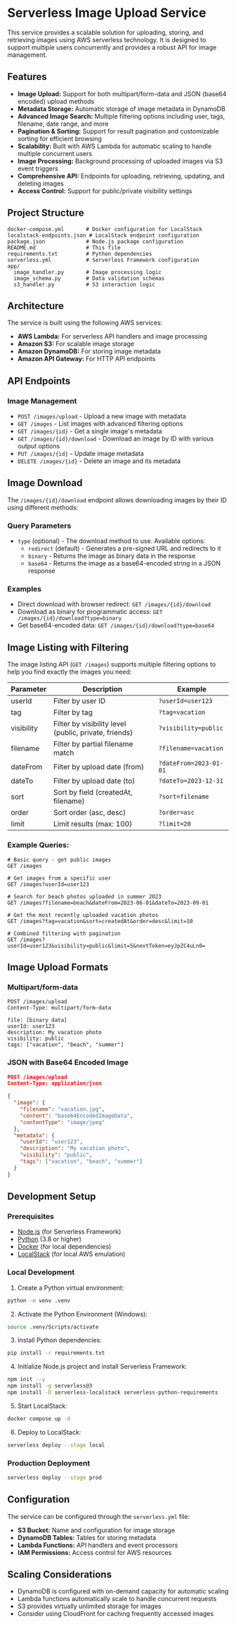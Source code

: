 # Serverless Image Upload Service

This service provides a scalable solution for uploading, storing, and retrieving images using AWS serverless technology. It is designed to support multiple users concurrently and provides a robust API for image management.

## Features

- **Image Upload:** Support for both multipart/form-data and JSON (base64 encoded) upload methods
- **Metadata Storage:** Automatic storage of image metadata in DynamoDB
- **Advanced Image Search:** Multiple filtering options including user, tags, filename, date range, and more
- **Pagination & Sorting:** Support for result pagination and customizable sorting for efficient browsing
- **Scalability:** Built with AWS Lambda for automatic scaling to handle multiple concurrent users
- **Image Processing:** Background processing of uploaded images via S3 event triggers
- **Comprehensive API:** Endpoints for uploading, retrieving, updating, and deleting images
- **Access Control:** Support for public/private visibility settings

## Project Structure

```
docker-compose.yml       # Docker configuration for LocalStack
localstack-endpoints.json # LocalStack endpoint configuration
package.json             # Node.js package configuration
README.md                # This file
requirements.txt         # Python dependencies
serverless.yml           # Serverless Framework configuration
app/
  image_handler.py       # Image processing logic
  image_schema.py        # Data validation schemas
  s3_handler.py          # S3 interaction logic
```

## Architecture

The service is built using the following AWS services:

- **AWS Lambda:** For serverless API handlers and image processing
- **Amazon S3:** For scalable image storage
- **Amazon DynamoDB:** For storing image metadata
- **Amazon API Gateway:** For HTTP API endpoints

## API Endpoints

### Image Management

- `POST /images/upload` - Upload a new image with metadata
- `GET /images` - List images with advanced filtering options
- `GET /images/{id}` - Get a single image's metadata
- `GET /images/{id}/download` - Download an image by ID with various output options
- `PUT /images/{id}` - Update image metadata
- `DELETE /images/{id}` - Delete an image and its metadata


## Image Download

The `/images/{id}/download` endpoint allows downloading images by their ID using different methods:

### Query Parameters

- `type` (optional) - The download method to use. Available options:
  - `redirect` (default) - Generates a pre-signed URL and redirects to it
  - `binary` - Returns the image as binary data in the response
  - `base64` - Returns the image as a base64-encoded string in a JSON response

### Examples

- Direct download with browser redirect: `GET /images/{id}/download`
- Download as binary for programmatic access: `GET /images/{id}/download?type=binary`
- Get base64-encoded data: `GET /images/{id}/download?type=base64`

## Image Listing with Filtering

The image listing API (`GET /images`) supports multiple filtering options to help you find exactly the images you need:

| Parameter  | Description                                           | Example                  |
|------------|-------------------------------------------------------|--------------------------|
| userId     | Filter by user ID                                     | `?userId=user123`        |
| tag        | Filter by tag                                         | `?tag=vacation`          |
| visibility | Filter by visibility level (public, private, friends) | `?visibility=public`     |
| filename   | Filter by partial filename match                      | `?filename=vacation`     |
| dateFrom   | Filter by upload date (from)                          | `?dateFrom=2023-01-01`   |
| dateTo     | Filter by upload date (to)                            | `?dateTo=2023-12-31`     |
| sort       | Sort by field (createdAt, filename)                   | `?sort=filename`         |
| order      | Sort order (asc, desc)                                | `?order=asc`             |
| limit      | Limit results (max: 100)                              | `?limit=20`              |

### Example Queries:

```
# Basic query - get public images
GET /images

# Get images from a specific user
GET /images?userId=user123

# Search for beach photos uploaded in summer 2023
GET /images?filename=beach&dateFrom=2023-06-01&dateTo=2023-09-01

# Get the most recently uploaded vacation photos
GET /images?tag=vacation&sort=createdAt&order=desc&limit=10

# Combined filtering with pagination
GET /images?userId=user123&visibility=public&limit=5&nextToken=eyJpZC4uLn0=
```

## Image Upload Formats

### Multipart/form-data

```
POST /images/upload
Content-Type: multipart/form-data

file: [binary data]
userId: user123
description: My vacation photo
visibility: public
tags: ["vacation", "beach", "summer"]
```

### JSON with Base64 Encoded Image

```json
POST /images/upload
Content-Type: application/json

{
  "image": {
    "filename": "vacation.jpg",
    "content": "base64EncodedImageData",
    "contentType": "image/jpeg"
  },
  "metadata": {
    "userId": "user123",
    "description": "My vacation photo",
    "visibility": "public",
    "tags": ["vacation", "beach", "summer"]
  }
}
```

## Development Setup

### Prerequisites

- [Node.js](https://nodejs.org/) (for Serverless Framework)
- [Python](https://www.python.org/) (3.8 or higher)
- [Docker](https://www.docker.com/) (for local dependencies)
- [LocalStack](https://localstack.cloud/) (for local AWS emulation)

### Local Development

1. Create a Python virtual environment:

```bash
python -m venv .venv
```

2. Activate the Python Environment (Windows):

```bash
source .venv/Scripts/activate
```

3. Install Python dependencies:

```bash
pip install -r requirements.txt
```

4. Initialize Node.js project and install Serverless Framework:

```bash
npm init --y
npm install -g serverless@3
npm install -D serverless-localstack serverless-python-requirements
```

5. Start LocalStack:

```bash
docker compose up -d
```

6. Deploy to LocalStack:

```bash
serverless deploy --stage local
```

### Production Deployment

```bash
serverless deploy --stage prod
```

## Configuration

The service can be configured through the `serverless.yml` file:

- **S3 Bucket:** Name and configuration for image storage
- **DynamoDB Tables:** Tables for storing metadata
- **Lambda Functions:** API handlers and event processors
- **IAM Permissions:** Access control for AWS resources

## Scaling Considerations

- DynamoDB is configured with on-demand capacity for automatic scaling
- Lambda functions automatically scale to handle concurrent requests
- S3 provides virtually unlimited storage for images
- Consider using CloudFront for caching frequently accessed images
